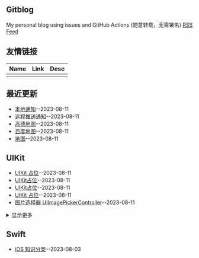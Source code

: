## Gitblog
My personal blog using issues and GitHub Actions (随意转载，无需署名)
[RSS Feed](https://raw.githubusercontent.com/yytmzys/blog/master/feed.xml)

## 友情链接
<table>
<thead>
<tr>
<th>Name</th>
<th>Link</th>
<th>Desc</th>
</tr>
</thead>
<tbody>
<tr>
<td></td>
<td></td>
<td></td>
</tr>
</tbody>
</table>

## 最近更新
- [本地通知](https://github.com/yytmzys/blog/issues/62)--2023-08-11
- [远程推送通知](https://github.com/yytmzys/blog/issues/61)--2023-08-11
- [高德地图](https://github.com/yytmzys/blog/issues/60)--2023-08-11
- [百度地图](https://github.com/yytmzys/blog/issues/59)--2023-08-11
- [地图](https://github.com/yytmzys/blog/issues/58)--2023-08-11
## UIKit
- [UIKit 占位](https://github.com/yytmzys/blog/issues/26)--2023-08-11
- [UIKit占位](https://github.com/yytmzys/blog/issues/25)--2023-08-11
- [UIKit占位](https://github.com/yytmzys/blog/issues/24)--2023-08-11
- [UIKit 占位](https://github.com/yytmzys/blog/issues/23)--2023-08-11
- [图片选择器 UIImagePickerController](https://github.com/yytmzys/blog/issues/22)--2023-08-11
<details><summary>显示更多</summary>

- [弹出视图 UIAlertController](https://github.com/yytmzys/blog/issues/21)--2023-08-11
- [页面视图控制器 UIPageViewController](https://github.com/yytmzys/blog/issues/20)--2023-08-11
- [标签栏控制器](https://github.com/yytmzys/blog/issues/19)--2023-08-11
- [导航控制器](https://github.com/yytmzys/blog/issues/18)--2023-08-11
- [集合视图](https://github.com/yytmzys/blog/issues/17)--2023-08-11
- [表格视图](https://github.com/yytmzys/blog/issues/16)--2023-08-11
- [控件](https://github.com/yytmzys/blog/issues/15)--2023-08-11
- [视图](https://github.com/yytmzys/blog/issues/14)--2023-08-11
- [视图控制器](https://github.com/yytmzys/blog/issues/13)--2023-08-11
</details>

## Swift
- [iOS 知识分类](https://github.com/yytmzys/blog/issues/1)--2023-08-03
